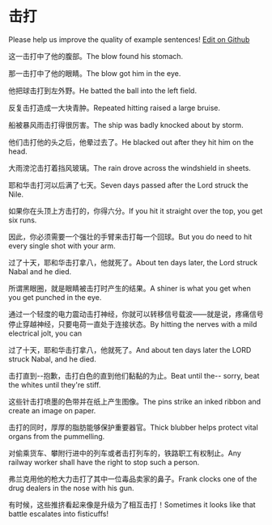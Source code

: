 # 击打

Please help us improve the quality of example sentences! [Edit on Github](https://github.com/jiyushe/jiyu-example-sentence-source/blob/main/chinese/jida.md)

<p><span class="chinese">这一击打中了他的腹部。</span><span class="english">The blow found his stomach.</span></p>

<p><span class="chinese">那一击打中了他的眼睛。</span><span class="english">The blow got him in the eye.</span></p>

<p><span class="chinese">他把球击打到左外野。</span><span class="english">He batted the ball into the left field.</span></p>

<p><span class="chinese">反复击打造成一大块青肿。</span><span class="english">Repeated hitting raised a large bruise.</span></p>

<p><span class="chinese">船被暴风雨击打得很厉害。</span><span class="english">The ship was badly knocked about by storm.</span></p>

<p><span class="chinese">他们击打他的头之后，他晕过去了。</span><span class="english">He blacked out after they hit him on the head.</span></p>

<p><span class="chinese">大雨滂沱击打着挡风玻璃。</span><span class="english">The rain drove across the windshield in sheets.</span></p>

<p><span class="chinese">耶和华击打河以后满了七天。</span><span class="english">Seven days passed after the Lord struck the Nile.</span></p>

<p><span class="chinese">如果你在头顶上方击打的，你得六分。</span><span class="english">If you hit it straight over the top, you get six runs.</span></p>

<p><span class="chinese">因此，你必须需要一个强壮的手臂来击打每一个回球。</span><span class="english">But you do need to hit every single shot with your arm.</span></p>

<p><span class="chinese">过了十天，耶和华击打拿八，他就死了。</span><span class="english">About ten days later, the Lord struck Nabal and he died.</span></p>

<p><span class="chinese">所谓黑眼圈，就是眼睛被击打时产生的结果。</span><span class="english">A shiner is what you get when you get punched in the eye.</span></p>

<p><span class="chinese">通过一个轻度的电力震动击打神经，你就可以转移信号载波——就是说，疼痛信号停止穿越神经，只要电荷一直处于连接状态。</span><span class="english">By hitting the nerves with a mild electrical jolt, you can</span></p>

<p><span class="chinese">过了十天，耶和华击打拿八，他就死了。</span><span class="english">And about ten days later the LORD struck Nabal, and he died.</span></p>

<p><span class="chinese">击打直到--抱歉，击打白色的直到他们黏黏的为止。</span><span class="english">Beat until the-- sorry, beat the whites until they're stiff.</span></p>

<p><span class="chinese">这些针击打喷墨的色带并在纸上产生图像。</span><span class="english">The pins strike an inked ribbon and create an image on paper.</span></p>

<p><span class="chinese">击打的同时，厚厚的脂肪能够保护重要器官。</span><span class="english">Thick blubber helps protect vital organs from the pummelling.</span></p>

<p><span class="chinese">对偷乘货车、攀附行进中的列车或者击打列车的，铁路职工有权制止。</span><span class="english">Any railway worker shall have the right to stop such a person.</span></p>

<p><span class="chinese">弗兰克用他的枪大力击打了其中一位毒品卖家的鼻子。</span><span class="english">Frank clocks one of the drug dealers in the nose with his gun.</span></p>

<p><span class="chinese">有时候，这些推挤看起来像是升级为了相互击打！</span><span class="english">Sometimes it looks like that battle escalates into fisticuffs!</span></p>

